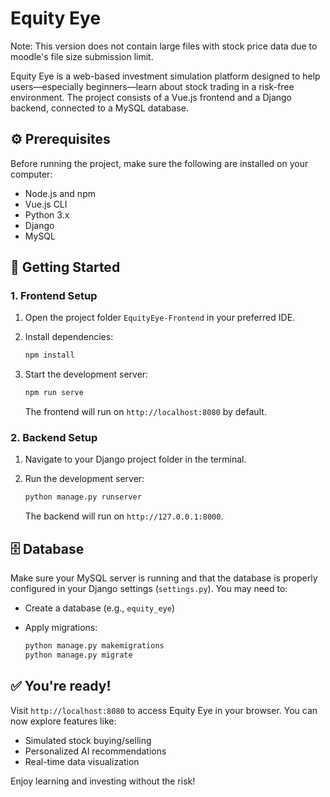 
# Equity Eye
Note: This version does not contain large files with stock price data due to moodle's file size submission limit.

Equity Eye is a web-based investment simulation platform designed to help users—especially beginners—learn about stock trading in a risk-free environment. The project consists of a Vue.js frontend and a Django backend, connected to a MySQL database.

## ⚙️ Prerequisites

Before running the project, make sure the following are installed on your computer:

- Node.js and npm
- Vue.js CLI
- Python 3.x
- Django
- MySQL

## 🚀 Getting Started

### 1. Frontend Setup

1. Open the project folder `EquityEye-Frontend` in your preferred IDE.
2. Install dependencies:

   ```bash
   npm install
   ```

3. Start the development server:

   ```bash
   npm run serve
   ```

   The frontend will run on `http://localhost:8080` by default.

### 2. Backend Setup

1. Navigate to your Django project folder in the terminal.
2. Run the development server:

   ```bash
   python manage.py runserver
   ```

   The backend will run on `http://127.0.0.1:8000`.

## 🗄️ Database

Make sure your MySQL server is running and that the database is properly configured in your Django settings (`settings.py`). You may need to:

- Create a database (e.g., `equity_eye`)
- Apply migrations:

  ```bash
  python manage.py makemigrations
  python manage.py migrate
  ```

## ✅ You're ready!

Visit `http://localhost:8080` to access Equity Eye in your browser. You can now explore features like:

- Simulated stock buying/selling
- Personalized AI recommendations
- Real-time data visualization

Enjoy learning and investing without the risk!
